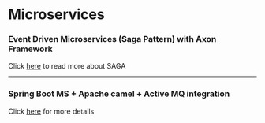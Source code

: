 # Microservices

### Event Driven Microservices (Saga Pattern) with Axon Framework
Click [here](/spring-microservices/ms-sagapattern/ms-saga.md) to read more about SAGA
<hr/>


### Spring Boot MS + Apache camel + Active MQ integration
Click [here](/spring-microservices/ms-apache-camel/spring-camel.md) for more details


